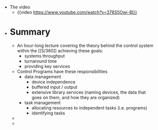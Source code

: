 - The video
	- {{video https://www.youtube.com/watch?v=378S5Owi-BI}}
- # Summary
	- An hour-long lecture covering the theory behind the control system within the [[S/360]] achieving these goals:
		- systems throughput
		- turnaround time
		- providing key services
	- Control Programs have these responsibilities
		- data management
			- device independence
			- buffered input / output
			- extensive library services (naming devices, the data that goes on them, and how they are organized)
		- task management
			- allocating resources to independent tasks (i.e. programs)
			- identifying tasks
	-
	-